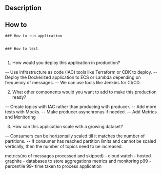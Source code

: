 ## Description

## How to 

    ### How to run application

    
    ### How to test

## 

1. How would you deploy this application in production?

-- Use infrastructure as code (IAC) tools like Terraform or CDK to deploy.
-- Deploy the Dockerized application to ECS or Lambda depending on frequency of messages.
-- We can use tools like Jenkins for CI/CD.

2. What other components would you want to add to make this production ready?

-- Create topics with IAC rather than producing with producer.
-- Add more tests with Mocks.
-- Make producer asynchronus if needed.
-- Add Metrics and Monitoring

3. How can this application scale with a growing dataset?

-- Consumers can be horizontally scaled till it matches the number of partitions.
-- If consumer has reached partition limits and cannot be scaled vertically, then the number of topics need to be increased.


metrics(no of messages processed and skipped) - cloud watch - hosted graphite - databases to store aggregations
metrics and monitoring
p99 - percentile 99- time taken to process application